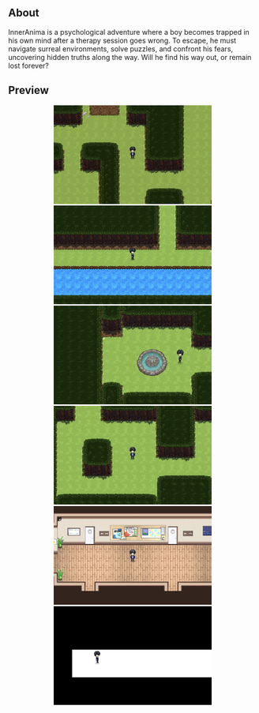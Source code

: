 ## About

InnerAnima is a psychological adventure where a boy becomes trapped in his own mind after a therapy session goes wrong. To escape, he must navigate surreal environments, solve puzzles, and confront his fears, uncovering hidden truths along the way. Will he find his way out, or remain lost forever?

## Preview

<div align="center">
	<img src="assets/preview1.png" alt="Preview 1" height="200"/>
	<img src="assets/preview2.png" alt="Preview 2" height="200"/>
</div>

<div align="center">
	<img src="assets/preview3.png" alt="Preview 3" height="200"/>
	<img src="assets/preview4.png" alt="Preview 4" height="200"/>
</div>

<div align="center">
	<img src="assets/preview5.png" alt="Preview 5" height="200"/>
	<img src="assets/preview6.png" alt="Preview 6" height="200"/>
</div>
